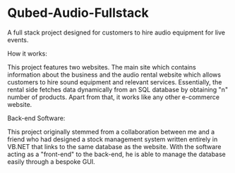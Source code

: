 # Qubed-Audio-Fullstack

A full stack project designed for customers to hire audio equipment for live events.

How it works:

This project features two websites. The main site which contains information about 
the business and the audio rental website which allows customers to hire sound equipment 
and relevant services. Essentially, the rental side fetches data dynamically from an SQL 
database by obtaining "n" number of products. Apart from that, it works like any other 
e-commerce website.

Back-end Software:

This project originally stemmed from a collaboration between me and a friend who had 
designed a stock management system written entirely in VB.NET that links to the same 
database as the website. With the software acting as a "front-end" to the back-end, 
he is able to manage the database easily through a bespoke GUI.
